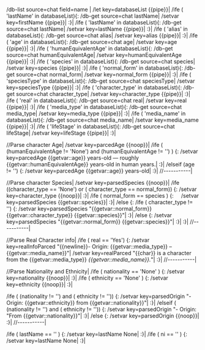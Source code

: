 /db-list source=chat field=name |
/let key=databaseList {{pipe}}|
/ife ( 'lastName' in databaseList){:
	/db-get source=chat lastName| /setvar key=firstName {{pipe}}|
:}|
/ife ( 'lastName' in databaseList){:
	/db-get source=chat lastName| /setvar key=lastName {{pipe}}|
:}|
/ife ( 'alias' in databaseList){:
	/db-get source=chat alias| /setvar key=alias {{pipe}}|
:}|
/ife ( 'age' in databaseList){:
	/db-get source=chat age| /setvar key=age {{pipe}}|
:}|
/ife ( 'humanEquivalentAge' in databaseList){:
	/db-get source=chat humanEquivalentAge| /setvar key=humanEquivalentAge {{pipe}}|
:}|
/ife ( 'species' in databaseList){:
	/db-get source=chat species| /setvar key=species {{pipe}}|
:}|
/ife ( 'normal_form' in databaseList){:
	/db-get source=chat normal_form| /setvar key=normal_form {{pipe}}|
:}|
/ife ( 'speciesType' in databaseList){:
	/db-get source=chat speciesType| /setvar key=speciesType {{pipe}}|
:}|
/ife ( 'character_type' in databaseList){:
	/db-get source=chat character_type| /setvar key=character_type {{pipe}}|
:}|
/ife ( 'real' in databaseList){:
	/db-get source=chat real| /setvar key=real {{pipe}}|
:}|
/ife ( 'media_type' in databaseList){:
	/db-get source=chat media_type| /setvar key=media_type {{pipe}}|
:}|
/ife ( 'media_name' in databaseList){:
	/db-get source=chat media_name| /setvar key=media_name {{pipe}}|
:}|
/ife ( 'lifeStage' in databaseList){:
	/db-get source=chat lifeStage| /setvar key=lifeStage {{pipe}}|
:}|

//Parse character Age|
/setvar key=parcedAge {{noop}}|
/ife ( (humanEquivalentAge != 'None') and (humanEquivalentAge != '') ) {:
	/setvar key=parcedAge {{getvar::age}} years-old — roughly {{getvar::humanEquivalentAge}} years-old in human years.|
:}|
/elseif (age != '') {:
	/setvar key=parcedAge {{getvar::age}} years-old|
:}|
//-----------|


//Parse character Species|
/setvar key=parsedSpecies {{noop}}|
/ife ((character_type == 'None') or ( character_type ==  normal_form)) {:
	/setvar key=character_type {{noop}}|
:}|
/ife ( normal_form == species ) {:
    /setvar key=parsedSpecies {{getvar::species}}|
:}|
/else {:
	/ife ( character_type != '') {:
		/setvar key=parsedSpecies "{{getvar::normal_form}} {{getvar::character_type}} {{getvar::species}}"|
	:}|
	/else {:
		/setvar key=parsedSpecies "{{getvar::normal_form}} {{getvar::species}}"|
	:}|
:}|
//-----------|

//Parse Real Character info|
/ife ( real == 'Yes') {:
	/setvar key=realInfoParced "{{newline}}- Origin: {{getvar::media_type}} – {{getvar::media_name}}"|
	/setvar key=realParced "{{char}} is a character from the {{getvar::media_type}} _{{getvar::media_name}}._"|
:}|
//-----------|

//Parse Nationality and Ethnicity|
/ife ( nationality == 'None' ) {:
	/setvar key=nationality {{noop}}|
:}|
/ife ( ethnicity == 'None' ) {:
	/setvar key=ethnicity {{noop}}|
:}|

/ife ( (nationality != '') and ( ethnicity != '')) {:
	/setvar key=parsedOrigin "- Origin: {{getvar::ethnicity}} from {{getvar::nationality}}"|
:}|
/elseif ( (nationality != '') and ( ethnicity != '')) {:
	/setvar key=parsedOrigin "- Origin: "From {{getvar::nationality}}"|
:}|
/else {:
	/setvar key=parsedOrigin {{noop}}|
:}|
//-----------|


/ife ( lastName == '' ) {:
	/setvar key=lastName None|
:}|
/ife ( ni == '' ) {:
	/setvar key=lastName None|
:}|